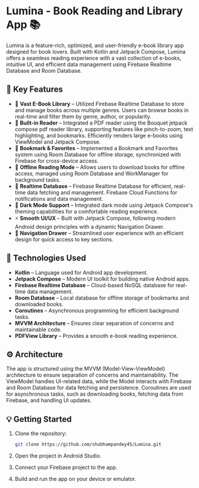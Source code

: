 # Lumina - Book Reading and Library App 📚

Lumina is a feature-rich, optimized, and user-friendly e-book library app designed for book lovers. Built with Kotlin and Jetpack Compose, Lumina offers a seamless reading experience with a vast collection of e-books, intuitive UI, and efficient data management using Firebase Realtime Database and Room Database.

## 📌 Key Features

* 📖 **Vast E-Book Library** – Utilized Firebase Realtime Database to store and manage books across multiple genres. Users can browse books in real-time and filter them by genre, author, or popularity.
* 📖 **Built-in Reader** – Integrated a PDF reader using the Bouquet jetpack compose pdf reader library, supporting features like pinch-to-zoom, text highlighting, and bookmarks. Efficiently renders large e-books using ViewModel and Jetpack Compose.
* 📖 **Bookmark & Favorites** – Implemented a Bookmark and Favorites system using Room Database for offline storage, synchronized with Firebase for cross-device access.
* 📖 **Offline Reading Mode** – Allows users to download books for offline access, managed using Room Database and WorkManager for background tasks.
* 📖 **Realtime Database** – Firebase Realtime Database for efficient, real-time data fetching and management. Firebase Cloud Functions for notifications and data management.
* 🌙 **Dark Mode Support** – Integrated dark mode using Jetpack Compose's theming capabilities for a comfortable reading experience.
* ⚡ **Smooth UI/UX** – Built with Jetpack Compose, following modern Android design principles with a dynamic Navigation Drawer.
* 📑 **Navigation Drawer** – Streamlined user experience with an efficient design for quick access to key sections.

## 🚀 Technologies Used

* **Kotlin** – Language used for Android app development.
* **Jetpack Compose** – Modern UI toolkit for building native Android apps.
* **Firebase Realtime Database** – Cloud-based NoSQL database for real-time data management.
* **Room Database** – Local database for offline storage of bookmarks and downloaded books.
* **Coroutines** – Asynchronous programming for efficient background tasks.
* **MVVM Architecture** – Ensures clear separation of concerns and maintainable code.
* **PDFView Library** – Provides a smooth e-book reading experience.

## ⚙️ Architecture

The app is structured using the MVVM (Model-View-ViewModel) architecture to ensure separation of concerns and maintainability. The ViewModel handles UI-related data, while the Model interacts with Firebase and Room Database for data fetching and persistence. Coroutines are used for asynchronous tasks, such as downloading books, fetching data from Firebase, and handling UI updates.

## 💡 Getting Started

1. Clone the repository:

   ```bash
   git clone https://github.com/shubhampandey45/Lumina.git
   ```

2. Open the project in Android Studio.

3. Connect your Firebase project to the app.

4. Build and run the app on your device or emulator.
